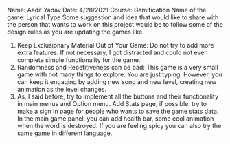 Name: Aadit Yadav
Date: 4/28/2021
Course: Gamification
Name of the game: Lyrical Type
Some suggestion and idea that would like to share with the person that wants to work on this project would be to follow some of the design rules as you are updating the games like
1)	Keep Exclusionary Material Out of Your Game: Do not try to add more extra features. If not necessary, I got distracted and could not even complete simple functionality for the game.
2)	Randomness and Repetitiveness can be bad: This game is a very small game with not many things to explore. You are just typing. However, you can keep it engaging by adding new song and new level, creating new animation as the level changes. 
3)	As, I said before, try to implement all the buttons and their functionality in main menus and Option menu. Add Stats page, if possible, try to make a sign in page for people who wants to save the game stats data. In the main game panel, you can add health bar, some cool animation when the word is destroyed. If you are feeling spicy you can also try the same game in different language. 
